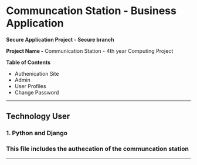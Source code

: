 # Communcation Station - Business Application  
**Secure Application Project - Secure branch**

**Project Name -**
Communication Station - 4th year Computing Project

**Table of Contents**

- Authenication Site
- Admin
- User Profiles
- Change Password
---

## Technology User 
### 1. Python and Django

### This file includes the authecation of the communcation station

---
